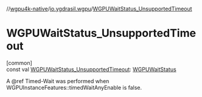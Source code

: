//[wgpu4k-native](../../index.md)/[io.ygdrasil.wgpu](index.md)/[WGPUWaitStatus_UnsupportedTimeout](-w-g-p-u-wait-status_-unsupported-timeout.md)

# WGPUWaitStatus_UnsupportedTimeout

[common]\
const val [WGPUWaitStatus_UnsupportedTimeout](-w-g-p-u-wait-status_-unsupported-timeout.md): [WGPUWaitStatus](-w-g-p-u-wait-status/index.md)

A @ref Timed-Wait was performed when WGPUInstanceFeatures::timedWaitAnyEnable is false.